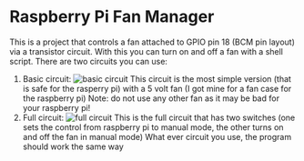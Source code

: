 # Raspberry Pi Fan Manager
This is a project that controls a fan attached to GPIO pin 18 (BCM pin layout) via a transistor circuit. With this you can turn on and off a fan with a shell script. 
There are two circuits you can use:
1. Basic circuit:
  ![basic circuit](https://github.com/scamdotnet/fan-manager/blob/master/fan_manager_basic_circuit.svg)
  This circuit is the most simple version (that is safe for the rasperry pi) with a 5 volt fan (I got mine for a fan case for the raspberry pi) Note: do not use any other fan as it may be bad for your raspberry pi!
2. Full circuit:
  ![full circuit](https://github.com/scamdotnet/fan-manager/blob/master/fan_manager_full_circuit.svg)
  This is the full circuit that has two switches (one sets the control from raspberry pi to manual mode, the other turns on and off the fan in manual mode)
What ever circuit you use, the program should work the same way
